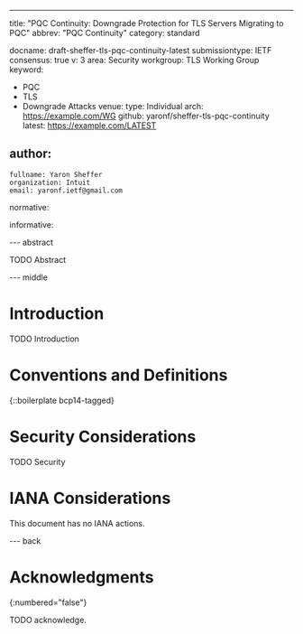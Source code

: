 ---
title: "PQC Continuity: Downgrade Protection for TLS Servers Migrating to PQC"
abbrev: "PQC Continuity"
category: standard

docname: draft-sheffer-tls-pqc-continuity-latest
submissiontype: IETF
consensus: true
v: 3
area: Security
workgroup: TLS Working Group
keyword:
 - PQC
 - TLS
 - Downgrade Attacks
venue:
  type: Individual
  arch: https://example.com/WG
  github: yaronf/sheffer-tls-pqc-continuity
  latest: https://example.com/LATEST

author:
 -
    fullname: Yaron Sheffer
    organization: Intuit
    email: yaronf.ietf@gmail.com

normative:

informative:


--- abstract

TODO Abstract


--- middle

# Introduction

TODO Introduction


# Conventions and Definitions

{::boilerplate bcp14-tagged}


# Security Considerations

TODO Security


# IANA Considerations

This document has no IANA actions.


--- back

# Acknowledgments
{:numbered="false"}

TODO acknowledge.
